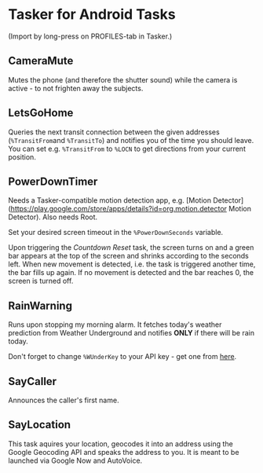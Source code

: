 Tasker for Android Tasks
========================

(Import by long-press on PROFILES-tab in Tasker.)


CameraMute
----------
Mutes the phone (and therefore the shutter sound) while the camera is active - to not frighten away the subjects.


LetsGoHome
----------
Queries the next transit connection between the given addresses (`%TransitFrom`and `%TransitTo`) and notifies you of the time you should leave. You can set e.g. `%TransitFrom` to `%LOCN` to get directions from your current position.


PowerDownTimer
--------------
Needs a Tasker-compatible motion detection app, e.g. [Motion Detector](https://play.google.com/store/apps/details?id=org.motion.detector Motion Detector). Also needs Root.

Set your desired screen timeout in the `%PowerDownSeconds` variable.

Upon triggering the *Countdown Reset* task, the screen turns on and a green bar appears at the top of the screen and shrinks according to the seconds left. When new movement is detected, i.e. the task is triggered another time, the bar fills up again. If no movement is detected and the bar reaches 0, the screen is turned off.


RainWarning
-----------
Runs upon stopping my morning alarm. It fetches today's weather prediction from Weather Underground
and notifies **ONLY** if there will be rain today.

Don't forget to change `%WUnderKey` to your API key - get one from [here](http://www.wunderground.com/weather/api).


SayCaller
---------
Announces the caller's first name.


SayLocation
-----------
This task aquires your location, geocodes it into an address using the Google Geocoding API and speaks the address to you. It is meant to be launched via Google Now and AutoVoice.
